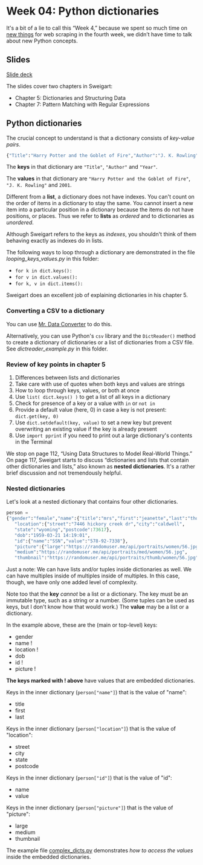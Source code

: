 # Week 04: Python dictionaries

It's a bit of a lie to call this “Week 4,” because we spent so much time on [new things](../web_scraping/more-from-mitchell) for web scraping in the fourth week, we didn’t have time to talk about new Python concepts.

## Slides

[Slide deck](http://bit.ly/pythonrev4)

The slides cover two chapters in Sweigart:

* Chapter 5: Dictionaries and Structuring Data
* Chapter 7: Pattern Matching with Regular Expressions

## Python dictionaries

The crucial concept to understand is that a dictionary consists of *key-value pairs*.

```python
{"Title":"Harry Potter and the Goblet of Fire","Author":"J. K. Rowling","Year":2001}
```

The **keys** in that dictionary are `"Title"`, `"Author"` and `"Year"`.

The **values** in that dictionary are `"Harry Potter and the Goblet of Fire"`, `"J. K. Rowling"` and `2001`.

Different from a **list**, a dictionary does not have indexes. You can't count on the order of items in a dictionary to stay the same. You cannot insert a new item into a particular position in a dictionary because the items do not have positions, or places. Thus we refer to **lists** as *ordered* and to dictionaries as *unordered*.

Although Sweigart refers to the keys as *indexes*, you shouldn't think of them behaving exactly as indexes do in lists.

The following ways to loop through a dictionary are demonstrated in the file *looping_keys_values.py* in this folder:

* `for k in dict.keys():`
* `for v in dict.values():`
* `for k, v in dict.items():`

Sweigart does an excellent job of explaining dictionaries in his chapter 5.

### Converting a CSV to a dictionary

You can use [Mr. Data Converter](http://shancarter.github.io/mr-data-converter/) to do this.

Alternatively, you can use Python's `csv` library and the `DictReader()` method to create a dictionary of dictionaries or a list of dictionaries from a CSV file. See *dictreader_example.py* in this folder.

### Review of key points in chapter 5

1. Differences between lists and dictionaries
2. Take care with use of quotes when both keys and values are strings
3. How to loop through keys, values, or both at once
4. Use `list( dict.keys() )` to get a list of all keys in a dictionary
5. Check for presence of a key or a value with `in` or `not in`
6. Provide a default value (here, 0) in case a key is not present: `dict.get(key, 0)`
7. Use `dict.setdefault(key, value)` to set a new key but prevent overwriting an existing value if the key is already present
8. Use `import pprint` if you need to print out a large dictionary's contents in the Terminal

We stop on page 112, “Using Data Structures to Model Real-World Things.” On page 117, Sweigart starts to discuss “dictionaries and lists that contain other dictionaries and lists,” also known as **nested dictionaries**. It's a rather brief discussion and not tremendously helpful.

### Nested dictionaries

Let's look at a nested dictionary that contains four other dictionaries.

```python
person =
{"gender":"female","name":{"title":"mrs","first":"jeanette","last":"thomas"},
   "location":{"street":"7446 hickory creek dr","city":"caldwell",
   "state":"wyoming","postcode":73617},
   "dob":"1959-03-21 14:19:01",
   "id":{"name":"SSN","value":"578-92-7338"},
   "picture":{"large":"https://randomuser.me/api/portraits/women/56.jpg",
   "medium":"https://randomuser.me/api/portraits/med/women/56.jpg",
   "thumbnail":"https://randomuser.me/api/portraits/thumb/women/56.jpg"}}
```

Just a note: We can have lists and/or tuples inside dictionaries as well. We can have multiples inside of multiples inside of multiples. In this case, though, we have only one added level of complexity.

Note too that the **key** *cannot* be a list or a dictionary. The key must be an immutable type, such as a string or a number. (Some tuples can be used as keys, but I don't know how that would work.) The **value** may be a list or a dictionary.

In the example above, these are the (main or top-level) keys:

* gender
* name !
* location !
* dob
* id !
* picture !

**The keys marked with ! above** have values that are embedded dictionaries.

Keys in the inner dictionary (`person["name"]`) that is the value of "name":
* title
* first
* last

Keys in the inner dictionary (`person["location"]`) that is the value of "location":
* street
* city
* state
* postcode

Keys in the inner dictionary (`person["id"]`) that is the value of "id":
* name
* value

Keys in the inner dictionary (`person["picture"]`) that is the value of "picture":
* large
* medium
* thumbnail

The example file [complex_dicts.py](complex_dicts.py) demonstrates *how to access the values* inside the embedded dictionaries.

